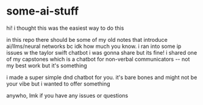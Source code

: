 # some-ai-stuff

hi! i thought this was the easiest way to do this

in this repo there should be some of my old notes that introduce ai/llms/neural networks bc idk how much you know. i ran into some ip issues w the taylor swift chatbot i was gonna share but its fine! i shared one of my capstones which is a chatbot for non-verbal communicators -- not my best work but it's something

i made a super simple dnd chatbot for you. it's bare bones and might not be your vibe but i wanted to offer something

anywho, lmk if you have any issues or questions
